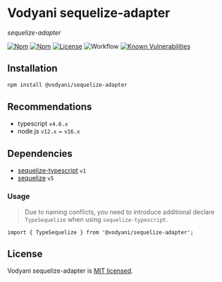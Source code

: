 # Vodyani sequelize-adapter

*sequelize-adapter*

[![Npm](https://img.shields.io/npm/v/@vodyani/sequelize-adapter)](https://www.npmjs.com/package/@vodyani/sequelize-adapter)
[![Npm](https://img.shields.io/npm/dm/@vodyani/sequelize-adapter)](https://www.npmjs.com/package/@vodyani/sequelize-adapter)
[![License](https://img.shields.io/github/license/vodyani/sequelize-adapter)](LICENSE)
![Workflow](https://github.com/vodyani/sequelize-adapter/actions/workflows/release.yml/badge.svg)
[![Known Vulnerabilities](https://snyk.io/test/github/vodyani/sequelize-adapter/badge.svg?targetFile=package.json)](https://snyk.io/test/github/vodyani/sequelize-adapter?targetFile=package.json)

## Installation

```sh
npm install @vodyani/sequelize-adapter
```

## Recommendations

- typescript `v4.6.x`
- node.js `v12.x` ~ `v16.x`

## Dependencies

- [sequelize-typescript](https://github.com/RobinBuschmann/sequelize-typescript) `v1`
- [sequelize](https://github.com/sequelize/sequelize) `v5`

### Usage

> Due to naming conflicts, you need to introduce additional declare `TypeSequelize` when using `sequelize-typescript`.

```
import { TypeSequelize } from '@vodyani/sequelize-adapter';
```

## License

Vodyani sequelize-adapter is [MIT licensed](LICENSE).

